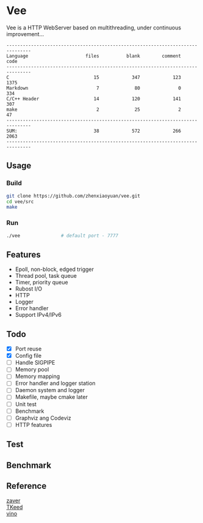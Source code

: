 # Vee
Vee is a HTTP WebServer based on multithreading, under continuous improvement...
```
-------------------------------------------------------------------------------
Language                     files          blank        comment           code
-------------------------------------------------------------------------------
C                               15            347            123           1375
Markdown                         7             80              0            334
C/C++ Header                    14            120            141            307
make                             2             25              2             47
-------------------------------------------------------------------------------
SUM:                            38            572            266           2063
-------------------------------------------------------------------------------
```

## Usage
### Build
```bash
git clone https://github.com/zhenxiaoyuan/vee.git
cd vee/src
make
```
### Run
```bash
./vee               # default port - 7777
```

## Features
- Epoll, non-block, edged trigger
- Thread pool, task queue
- Timer, priority queue
- Rubost I/O
- HTTP
- Logger
- Error handler
- Support IPv4/IPv6

## Todo
- [x] Port reuse
- [x] Config file
- [ ] Handle SIGPIPE
- [ ] Memory pool
- [ ] Memory mapping
- [ ] Error handler and logger station
- [ ] Daemon system and logger
- [ ] Makefile, maybe cmake later
- [ ] Unit test
- [ ] Benchmark
- [ ] Graphviz ang Codeviz
- [ ] HTTP features

## Test

## Benchmark

## Reference
[zaver](https://github.com/zyearn/zaver)  
[TKeed](https://github.com/linw7/TKeed)  
[vino](https://github.com/tinylcy/vino)  
